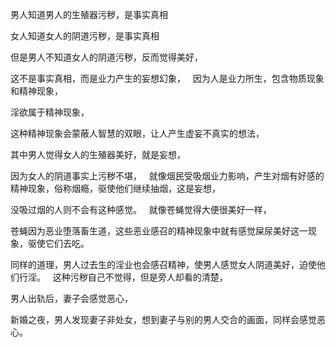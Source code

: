 男人知道男人的生殖器污秽，是事实真相

女人知道女人的阴道污秽，是事实真相

但是男人不知道女人的阴道污秽，反而觉得美好，

这不是事实真相，而是业力产生的妄想幻象，
&nbsp;
因为人是业力所生，包含物质现象和精神现象，

淫欲属于精神现象，

这种精神现象会蒙蔽人智慧的双眼，让人产生虚妄不真实的想法，

其中男人觉得女人的生殖器美好，就是妄想，

因为女人的阴道事实上污秽不堪，
&nbsp;
就像烟民受吸烟业力影响，产生对烟有好感的精神现象，俗称烟瘾，驱使他们继续抽烟，这是妄想，

没吸过烟的人则不会有这种感觉。
&nbsp;
就像苍蝇觉得大便很美好一样，

苍蝇因为恶业堕落畜生道，这些恶业感召的精神现象中就有感觉屎尿美好这一现象，驱使它们去吃。

同样的道理，男人过去生的淫业也会感召精神，使男人感觉女人阴道美好，迫使他们行淫。
&nbsp;
这种污秽自己不觉得，但是旁人却看的清楚，

男人出轨后，妻子会感觉恶心，

新婚之夜，男人发现妻子非处女，想到妻子与别的男人交合的画面，同样会感觉恶心。